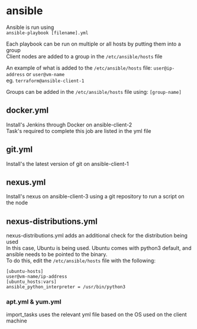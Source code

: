 # ansible
Ansible is run using  
`ansible-playbook [filename].yml`  
  
Each playbook can be run on multiple or all hosts by putting them into a group  
Client nodes are added to a group in the `/etc/ansible/hosts` file  

An example of what is added to the `/etc/ansible/hosts` file: `user@ip-address` or `user@vm-name`  
eg. `terraform@ansible-client-1` 

Groups can be added in the `/etc/ansible/hosts` file using: `[group-name]`

## docker.yml
Install's Jenkins through Docker on ansible-client-2  
Task's required to complete this job are listed in the yml file  

## git.yml
Install's the latest version of git on ansible-client-1  

## nexus.yml
Install's nexus on ansible-client-3 using a git repository to run a script on the node  

## nexus-distributions.yml
nexus-distributions.yml adds an additional check for the distribution being used  
In this case, Ubuntu is being used. Ubuntu comes with python3 default, and ansible needs to be pointed to the binary.   
To do this, edit the `/etc/ansible/hosts` file with the following:  
```
[ubuntu-hosts]
user@vm-name/ip-address
[ubuntu_hosts:vars]
ansible_python_interpreter = /usr/bin/python3
```
### apt.yml & yum.yml
import_tasks uses the relevant yml file based on the OS used on the client machine

